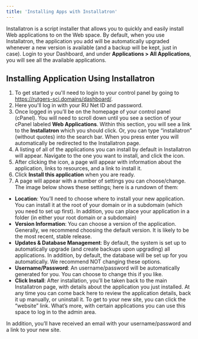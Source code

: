 ```yaml
---
title: 'Installing Apps with Installatron'
---
```


Installatron is a script installer that allows you to quickly and easily install Web applications to on the Web space. By default, when you use Installatron, the application you add will be automatically upgraded whenever a new version is available (and a backup will be kept, just in case).  Login to your Dashboard, and under **Applications > All Applications**, you will see all the available applications.

## Installing Application Using Installatron
1. To get started y ou'll need to login to your control panel by going to https://rutgers-sci.domains/dashboard/.
2. Here you'll log in with your RU Net ID and password.
3. Once logged in you’ll be on the homepage of your control panel (cPanel). You will need to scroll down until you see a section of your cPanel labeled **Web Applications**. Within this section, you will see a link to the **Installatron** which you should click. Or, you can type “installatron” (without quotes) into the search bar.  When you press enter you will automatically be redirected to the Installatron page.
4. A listing of all of the applications you can install by default in Installatron will appear. Navigate to the one you want to install, and click the icon.
5. After clicking the icon, a page will appear with information about the application, links to resources, and a link to install it.
6. Click **Install this application** when you are ready.
7. A page will appear with a number of settings you can choose/change. The image below shows these settings; here is a rundown of them:
* **Location**: You’ll need to choose where to install your new application. You can install it at the root of your domain or in a subdomain (which you need to set up first). In addition, you can place your application in a folder (in either your root domain or a subdomain)
* **Version Information**: You can choose a version of the application. Generally, we recommend choosing the default version. It is likely to be the most recent, stable release.
* **Updates & Database Management**: By default, the system is set up to automatically upgrade (and create backups upon upgrading) all applications. In addition, by default, the database will be set up for you automatically. We recommend NOT changing these options.
* **Username/Password**: An username/password will be automatically generated for you. You can choose to change this if you like.
* **Click Install**: After installation, you’ll be taken back to the main Installatron page, with details about the application you just installed. At any time you can come back here to review the application details, back it up manually, or uninstall it.
To get to your new site, you can click the “website” link. What’s more, with certain applications you can use this space to log in to the admin area.

In addition, you’ll have received an email with your username/password and a link to your new site.